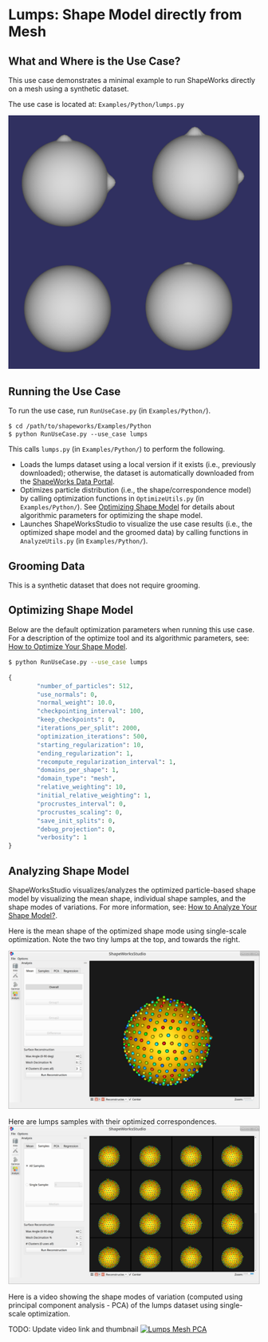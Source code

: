 # Lumps: Shape Model directly from Mesh

## What and Where is the Use Case?

This use case demonstrates a minimal example to run ShapeWorks directly on a mesh using a synthetic dataset.

The use case is located at: `Examples/Python/lumps.py`

![Lumps Dataset](../img/use-cases/lumps/dataset.png)
 
## Running the Use Case

To run the use case, run `RunUseCase.py` (in `Examples/Python/`).

```
$ cd /path/to/shapeworks/Examples/Python
$ python RunUseCase.py --use_case lumps
```

This calls `lumps.py` (in `Examples/Python/`) to perform the following.
            
* Loads the lumps dataset using a local version if it exists (i.e., previously downloaded); otherwise, the dataset is automatically downloaded from the [ShapeWorks Data Portal](http://cibc1.sci.utah.edu:8080/).
* Optimizes particle distribution (i.e., the shape/correspondence model) by calling optimization functions in `OptimizeUtils.py` (in `Examples/Python/`). See [Optimizing Shape Model](#optimizing-shape-model) for details about algorithmic parameters for optimizing the shape model.
* Launches ShapeWorksStudio to visualize the use case results (i.e., the optimized shape model and the groomed data) by calling functions in `AnalyzeUtils.py` (in `Examples/Python/`).


## Grooming Data

This is a synthetic dataset that does not require grooming.

## Optimizing Shape Model

Below are the default optimization parameters when running this use case. For a description of the optimize tool and its algorithmic parameters, see: [How to Optimize Your Shape Model](../workflow/optimize.md).

```bash
$ python RunUseCase.py --use_case lumps
```


```python
{
        "number_of_particles": 512,
        "use_normals": 0,
        "normal_weight": 10.0,
        "checkpointing_interval": 100,
        "keep_checkpoints": 0,
        "iterations_per_split": 2000,
        "optimization_iterations": 500,
        "starting_regularization": 10,
        "ending_regularization": 1,
        "recompute_regularization_interval": 1,
        "domains_per_shape": 1,
        "domain_type": "mesh",
        "relative_weighting": 10,
        "initial_relative_weighting": 1,
        "procrustes_interval": 0,
        "procrustes_scaling": 0,
        "save_init_splits": 0,
        "debug_projection": 0,
        "verbosity": 1
}
```

## Analyzing Shape Model

ShapeWorksStudio visualizes/analyzes the optimized particle-based shape model by visualizing the mean shape, individual shape samples, and the shape modes of variations. For more information, see: [How to Analyze Your Shape Model?](../workflow/analyze.md).            

Here is the mean shape of the optimized shape mode using single-scale optimization. Note the two tiny lumps at the top, and towards the right.

![Lumps Mean Shape](../img/use-cases/lumps/mean.png)

Here are lumps samples with their optimized correspondences.
![Lumps Samples](../img/use-cases/lumps/samples.png)

Here is a video showing the shape modes of variation (computed using principal component analysis - PCA) of the lumps dataset using single-scale optimization.

TODO: Update video link and thumbnail
[![Lumps Mesh PCA](../img/use-cases/lumps/pca.png)](https://youtu.be/)
